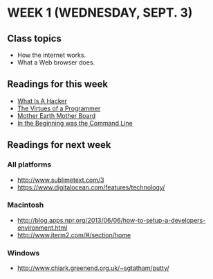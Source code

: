 # WEEK 1 (WEDNESDAY, SEPT. 3)

## Class topics
* How the internet works.
* What a Web browser does.

## Readings for this week
* [What Is A Hacker](http://www.catb.org/esr/faqs/hacker-howto.html#what_is)
* [The Virtues of a Programmer](http://www.hhhh.org/wiml/virtues.html)
* [Mother Earth Mother Board](http://archive.wired.com/wired/archive/4.12/ffglass_pr.html) 
* [In the Beginning was the Command Line](https://gist.github.com/jeremyjbowers/fd6c171f17023df91307)

## Readings for next week
### All platforms
* http://www.sublimetext.com/3
* https://www.digitalocean.com/features/technology/

### Macintosh
* http://blog.apps.npr.org/2013/06/06/how-to-setup-a-developers-environment.html
* http://www.iterm2.com/#/section/home

### Windows
* http://www.chiark.greenend.org.uk/~sgtatham/putty/


